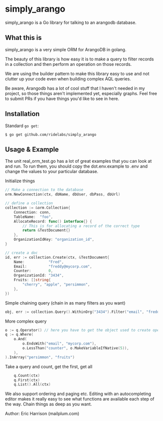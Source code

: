 # simply_arango

simply_arango is a Go library for talking to an arangodb database.

## What this is
simply_arango is a very simple ORM for ArangoDB in golang.

The beauty of this library is how easy it is to make a query to filter records in a collection and then perform an
operation on those records.

We are using the builder pattern to make this library easy to use and not clutter up your code even when building complex
AQL queries.


Be aware, Arangodb has a lot of cool stuff that I haven't needed in my project, so those
things aren't implemented yet, especially graphs. Feel free to submit PRs if you have things you'd like to see in here.


## Installation
Standard `go get`:
```
$ go get github.com/ridelabs/simply_arango
```

## Usage & Example
The unit real_orm_test.go has a lot of great examples that you can look at and run. To run them, you should copy the
dot.env.example to .env and change the values to your particular database.

Initialize things
```go
// Make a connection to the database
orm.NewConnection(ctx, dbName, dbUser, dbPass, dbUrl)

// define a collection
collection := &orm.Collection{
    Connection: conn,
    TableName:  "foo",
    AllocateRecord: func() interface{} {
        // This is for allocating a record of the correct type
        return &TestDocument{}
    },
    OrganizationIdKey: "organization_id",
}

// create a doc
id, err := collection.Create(ctx, &TestDocument{
    Name:           "Fred",
    Email:          "freddy@mycorp.com",
    Counter:        0,
    OrganizationId: "3434",
    Fruits: []string{
        "cherry", "apple", "persimmon",
    },
})
```

Simple chaining query (chain in as many filters as you want)
```go
obj, err := collection.Query().WithinOrg("3434").Filter("email", "freddy@mycorp.com").First(ctx)

```

More complex query
```go
o := q.Operator() // here you have to get the object used to create operators for this more complex Where query
q := q.Where(
    o.And(
        o.EndsWith("email", "mycorp.com"),
        o.LessThan("counter", o.MakeVariableIfNative(5)),
    ),
).InArray("persimmon", "fruits")
```

Take a query and count, get the first, get all
```go
	q.Count(ctx)
	q.First(ctx)
	q.List().All(ctx)
```

We also support ordering and paging etc. Editing with an autocompleting editor makes it really easy to see what functions are available each step of the way. Chain things as deep as you want.


Author: Eric Harrison (mailplum.com)


